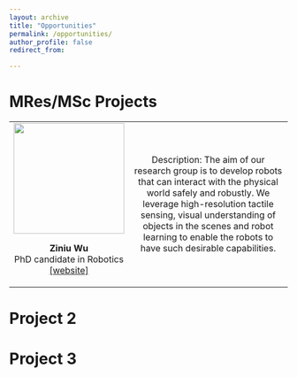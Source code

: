```yaml
---
layout: archive
title: "Opportunities"
permalink: /opportunities/
author_profile: false
redirect_from:

---
```


# MRes/MSc Projects

<html>
    <table style="margin-left: auto; margin-right: auto; border: none">
        <tr style="border: none">
            <td style="border: none">
                <div align="center" id="member">
                <img src="/site/images/image-alignment-300x200.jpg" width="200px">
                <p>
                <div align="center"><b>Ziniu Wu</b></div>
                <div align="center">PhD candidate in Robotics</div> 
                <div align="center"><a href="https://robodd.github.io/site/">[website]</a></div> 
                </p>
                </div>
            </td>
            <td style="border: none">
                <div align="center" id="member">
                <p>
                Description: The aim of our research group is to develop robots that can interact with the physical world safely and robustly. We leverage high-resolution tactile sensing, visual understanding of objects in the scenes and robot learning to enable the robots to have such desirable capabilities.
                </p>
                </div>
            </td>
        </tr>
    </table>
</html>

# Project 2


# Project 3
